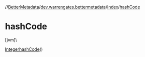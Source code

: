 //[BetterMetadata](../../../index.md)/[dev.warrengates.bettermetadata](../index.md)/[Index](index.md)/[hashCode](hash-code.md)

# hashCode

[jvm]\

[Integer](https://docs.oracle.com/javase/8/docs/api/java/lang/Integer.html)[hashCode](hash-code.md)()
